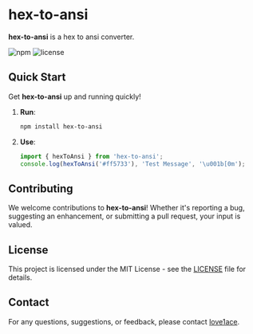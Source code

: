 # hex-to-ansi

**hex-to-ansi** is a hex to ansi converter.

![npm](https://img.shields.io/npm/v/hex-to-ansi)
![license](https://img.shields.io/npm/l/hex-to-ansi)

## Quick Start

Get **hex-to-ansi** up and running quickly!

1. **Run**:
    ```bash
    npm install hex-to-ansi
    ```
2. **Use**:
    ```js
    import { hexToAnsi } from 'hex-to-ansi';
    console.log(hexToAnsi('#ff5733'), 'Test Message', '\u001b[0m');
    ```

## Contributing

We welcome contributions to **hex-to-ansi**! Whether it's reporting a bug, suggesting an enhancement, or submitting a pull request, your input is valued.

## License

This project is licensed under the MIT License - see the [LICENSE](LICENSE) file for details.

## Contact

For any questions, suggestions, or feedback, please contact [love1ace](mailto:lovelacedud@gmail.com).